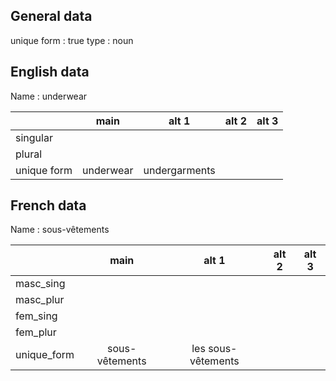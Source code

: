 ## General data

unique form : true
type : noun

## English data

Name : underwear

|             |   main    |     alt 1     | alt 2 | alt 3 |
| :---------- | :-------: | :-----------: | :---: | ----- |
| singular    |           |               |       |       |
| plural      |           |               |       |       |
| unique form | underwear | undergarments |       |       |

## French data

Name : sous-vêtements

|             |      main      |       alt 1        | alt 2 | alt 3 |
| :---------- | :------------: | :----------------: | :---: | :---: |
| masc_sing   |                |                    |       |       |
| masc_plur   |                |                    |       |       |
| fem_sing    |                |                    |       |       |
| fem_plur    |                |                    |       |       |
| unique_form | sous-vêtements | les sous-vêtements |       |       |


